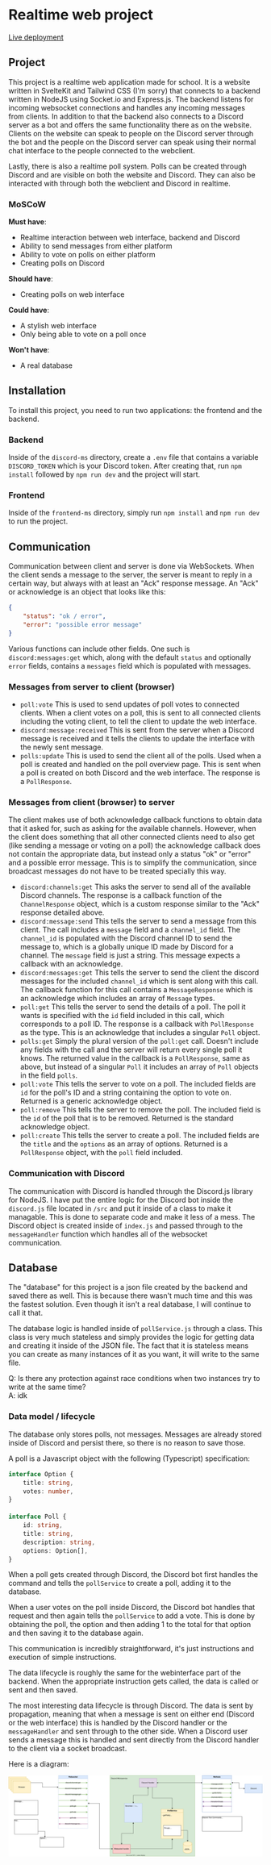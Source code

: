 # Realtime web project

[Live deployment](https://rtw.home.dutchellie.nl)

## Project

This project is a realtime web application made for school.
It is a website written in SvelteKit and Tailwind CSS (I'm sorry) that connects to a backend written in NodeJS using Socket.io and Express.js.
The backend listens for incoming websocket connections and handles any incoming messages from clients.
In addition to that the backend also connects to a Discord server as a bot and offers the same functionality there as on the website.
Clients on the website can speak to people on the Discord server through the bot and the people on the Discord server can speak using their normal chat interface to the people connected to the webclient.

Lastly, there is also a realtime poll system.
Polls can be created through Discord and are visible on both the website and Discord.
They can also be interacted with through both the webclient and Discord in realtime.

### MoSCoW

**Must have**:
* Realtime interaction between web interface, backend and Discord
* Ability to send messages from either platform
* Ability to vote on polls on either platform
* Creating polls on Discord

**Should have**:
* Creating polls on web interface

**Could have**:
* A stylish web interface
* Only being able to vote on a poll once

**Won't have**:
* A real database


## Installation

To install this project, you need to run two applications: the frontend and the backend.

### Backend

Inside of the `discord-ms` directory, create a `.env` file that contains a variable `DISCORD_TOKEN` which is your Discord token.
After creating that, run `npm install` followed by `npm run dev` and the project will start.

### Frontend

Inside of the `frontend-ms` directory, simply run `npm install` and `npm run dev` to run the project.

## Communication

Communication between client and server is done via WebSockets.
When the client sends a message to the server, the server is meant to reply in a certain way, but always with at least an "Ack" response message.
An "Ack" or acknowledge is an object that looks like this:

```json
{
	"status": "ok / error",
	"error": "possible error message"
}
```

Various functions can include other fields.
One such is `discord:messages:get` which, along with the default `status` and optionally `error` fields, contains a `messages` field which is populated with messages.

### Messages from server to client (browser)

* `poll:vote`
	This is used to send updates of poll votes to connected clients.
	When a client votes on a poll, this is sent to all connected clients including the voting client, to tell the client to update the web interface.
* `discord:message:received`
	This is sent from the server when a Discord message is received and it tells the clients to update the interface with the newly sent message.
* `polls:update`
  This is used to send the client all of the polls.
	Used when a poll is created and handled on the poll overview page.
	This is sent when a poll is created on both Discord and the web interface.
	The response is a `PollResponse`.
  
### Messages from client (browser) to server

The client makes use of both acknowledge callback functions to obtain data that it asked for, such as asking for the available channels.
However, when the client does something that all other connected clients need to also get (like sending a message or voting on a poll) the acknowledge callback does not contain the appropriate data, but instead only a status "ok" or "error" and a possible error message.
This is to simplify the communication, since broadcast messages do not have to be treated specially this way.

* `discord:channels:get`
	This asks the server to send all of the available Discord channels.
	The response is a callback function of the `ChannelResponse` object, which is a custom response similar to the "Ack" response detailed above.
* `discord:message:send`
  This tells the server to send a message from this client.
	The call includes a `message` field and a `channel_id` field.
	The `channel_id` is populated with the Discord channel ID to send the message to, which is a globally unique ID made by Discord for a channel.
	The `message` field is just a string.
	This message expects a callback with an acknowledge.
* `discord:messages:get`
  This tells the server to send the client the discord messages for the included `channel_id` which is sent along with this call.
	The callback function for this call contains a `MessageResponse` which is an acknowledge which includes an array of `Message` types.
* `poll:get`
  This tells the server to send the details of a poll.
	The poll it wants is specified with the `id` field included in this call, which corresponds to a poll ID.
	The response is a callback with `PollResponse` as the type.
	This is an acknowledge that includes a singular `Poll` object.
* `polls:get`
  Simply the plural version of the `poll:get` call.
	Doesn't include any fields with the call and the server will return every single poll it knows.
	The returned value in the callback is a `PollResponse`, same as above, but instead of a singular `Poll` it includes an array of `Poll` objects in the field `polls`.
* `poll:vote`
  This tells the server to vote on a poll.
	The included fields are `id` for the poll's ID and a string containing the option to vote on.
	Returned is a generic acknowledge object.
* `poll:remove`
  This tells the server to remove the poll.
	The included field is the `id` of the poll that is to be removed.
	Returned is the standard acknowledge object.
* `poll:create`
  This tells the server to create a poll.
	The included fields are the `title` and the `options` as an array of options.
	Returned is a `PollResponse` object, with the `poll` field included.

### Communication with Discord

The communication with Discord is handled through the Discord.js library for NodeJS.
I have put the entire logic for the Discord bot inside the `discord.js` file located in `/src` and put it inside of a class to make it managable.
This is done to separate code and make it less of a mess.
The Discord object is created inside of `index.js` and passed through to the `messageHandler` function which handles all of the websocket communication.

## Database

The "database" for this project is a json file created by the backend and saved there as well.
This is because there wasn't much time and this was the fastest solution.
Even though it isn't a real database, I will continue to call it that.

The database logic is handled inside of `pollService.js` through a class.
This class is very much stateless and simply provides the logic for getting data and creating it inside of the JSON file.
The fact that it is stateless means you can create as many instances of it as you want, it will write to the same file.

Q: Is there any protection against race conditions when two instances try to write at the same time?  
A: idk

### Data model / lifecycle

The database only stores polls, not messages.
Messages are already stored inside of Discord and persist there, so there is no reason to save those.

A poll is a Javascript object with the following (Typescript) specification:

```ts
interface Option {
	title: string,
	votes: number,
}

interface Poll {
	id: string,
	title: string,
	description: string,
	options: Option[],
}
```

When a poll gets created through Discord, the Discord bot first handles the command and tells the `pollService` to create a poll, adding it to the database.

When a user votes on the poll inside Discord, the Discord bot handles that request and then again tells the `pollService` to add a vote.
This is done by obtaining the poll, the option and then adding 1 to the total for that option and then saving it to the database again.

This communication is incredibly straightforward, it's just instructions and execution of simple instructions.

The data lifecycle is roughly the same for the webinterface part of the backend.
When the appropriate instruction gets called, the data is called or sent and then saved.

The most interesting data lifecycle is through Discord.
The data is sent by propagation, meaning that when a message is sent on either end (Discord or the web interface) this is handled by the Discord handler or the `messageHandler` and sent through to the other side.
When a Discord user sends a message this is handled and sent directly from the Discord handler to the client via a socket broadcast.

Here is a diagram:

![diagram](/diagram.svg)
